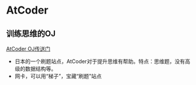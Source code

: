 # AtCoder

## 训练思维的OJ



[AtCoder OJ传送门](https://atcoder.jp/)

- 日本的一个刷题站点，AtCoder对于提升思维有帮助。特点：思维题，没有高级的数据结构等。
- 网卡，可以用“梯子”，宝藏“刷题”站点

